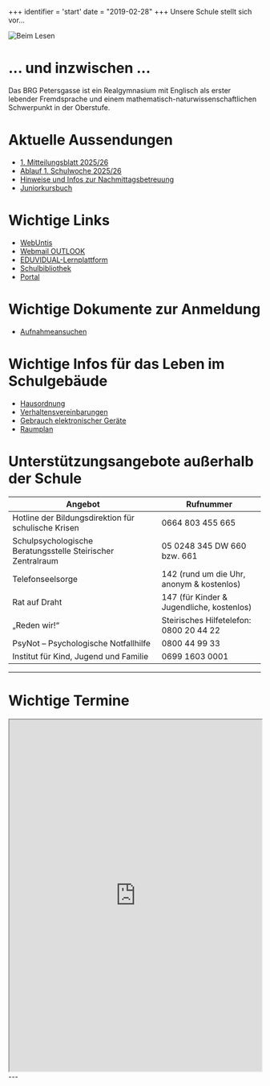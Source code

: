 +++
identifier = 'start'
date = "2019-02-28"
+++
Unsere Schule stellt sich vor...

![Beim Lesen](/images/homepage_banner.jpg)

# ... und inzwischen ...

Das BRG Petersgasse ist ein Realgymnasium mit Englisch als erster lebender Fremdsprache und einem mathematisch-naturwissenschaftlichen Schwerpunkt in der Oberstufe.

# Aktuelle Aussendungen
* [1. Mitteilungsblatt 2025/26](</1. Mitteilungsblatt SJ 2025.26.pdf>)
* [Ablauf 1. Schulwoche 2025/26](</Ablauf erste Schulwoche SJ 2025.26.pdf>)
* [Hinweise und Infos zur Nachmittagsbetreuung](</Nachmittagsbetreuung_Hinweise_Termine SJ 2025.26.pdf>)
* [Juniorkursbuch](</Juniorkursbuch 2025_26.pdf>)

# Wichtige Links

* [WebUntis](https://urania.webuntis.com/WebUntis/?school=brg-petersgasse#/basic/login)
* [Webmail OUTLOOK](http://www.outlook.com/petersgasse.at)
* [EDUVIDUAL-Lernplattform](https://www.eduvidual.at/local/eduvidual/pages/login.php)
* [Schulbibliothek](https://petersgasse.at/index.php/links/30-allgemein-schulbibliothek/46-schulbibliothek)
* [Portal](https://www.portal.at/pat/public/loginform?target=https://www.portal.at/pat/private&smquerydata=&smauthreason=0)

# Wichtige Dokumente zur Anmeldung
* [Aufnahmeansuchen](</Aufnahmeansuchen 2. - 8. Klasse.pdf>)

# Wichtige Infos für das Leben im Schulgebäude

* [Hausordnung](</Hausordnung.pdf>)
* [Verhaltensvereinbarungen](/Verhaltensvereinbarungen.pdf)
* [Gebrauch elektronischer Geräte](</Gebrauch elektronischer Geräte SJ 2025.26.pdf>)
* [Raumplan](</Raumplan.pdf>)

# Unterstützungsangebote außerhalb der Schule

|  Angebot  | Rufnummer |
|--------|--------|
| Hotline der Bildungsdirektion für schulische Krisen | 0664 803 455 665 |
| Schulpsychologische Beratungsstelle Steirischer Zentralraum | 05 0248 345 DW 660 bzw. 661 |
| Telefonseelsorge | 142 (rund um die Uhr, anonym & kostenlos) |
| Rat auf Draht | 147 (für Kinder & Jugendliche, kostenlos) |
| „Reden wir!“ | Steirisches Hilfetelefon: 0800 20 44 22 |
| PsyNot – Psychologische Notfallhilfe | 0800 44 99 33 |
| Institut für Kind, Jugend und Familie | 0699 1603 0001 |

---
# Wichtige Termine

<iframe id="blockrandom"
		name="iframe"
		src="https://outlook.office365.com/owa/calendar/d7f8a3ad77a74fb8ac309396f4c1f674@petersgasse.at/17489634fdce4639b5cba7f7738ad28216629884423289205626/calendar.html"
		width="100%"
		height="700"
		scrolling="auto"
		frameborder="1"
					title="Termine"
				class="wrapper"></iframe>
---
